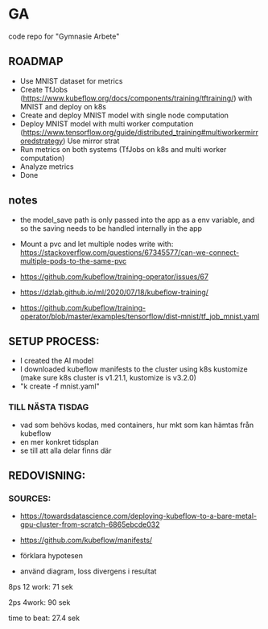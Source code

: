 # GA
code repo for "Gymnasie Arbete"


## ROADMAP

- Use MNIST dataset for metrics
- Create TfJobs (https://www.kubeflow.org/docs/components/training/tftraining/) with MNIST and deploy on k8s
- Create and deploy MNIST model with single node computation
- Deploy MNIST model with multi worker computation (https://www.tensorflow.org/guide/distributed_training#multiworkermirroredstrategy) Use mirror strat
- Run metrics on both systems (TfJobs on k8s and multi worker computation)
- Analyze metrics
- Done

## notes

- the model_save path is only passed into the app as a env variable, and so the saving needs to be handled internally in the app

- Mount a pvc and let multiple nodes write with: https://stackoverflow.com/questions/67345577/can-we-connect-multiple-pods-to-the-same-pvc

- https://github.com/kubeflow/training-operator/issues/67

- https://dzlab.github.io/ml/2020/07/18/kubeflow-training/

- https://github.com/kubeflow/training-operator/blob/master/examples/tensorflow/dist-mnist/tf_job_mnist.yaml

## SETUP PROCESS:

- I created the AI model
- I downloaded kubeflow manifests to the cluster using k8s kustomize (make sure k8s cluster is v1.21.1, kustomize is v3.2.0)
- "k create -f mnist.yaml"


### TILL NÄSTA TISDAG

- vad som behövs kodas, med containers, hur mkt som kan hämtas från kubeflow
- en mer konkret tidsplan
- se till att alla delar finns där

## REDOVISNING:

### SOURCES:

- https://towardsdatascience.com/deploying-kubeflow-to-a-bare-metal-gpu-cluster-from-scratch-6865ebcde032
- https://github.com/kubeflow/manifests/

- förklara hypotesen
- använd diagram, loss divergens i resultat



8ps 12 work:
71 sek

2ps 4work:
90 sek


time to beat:
27.4 sek
